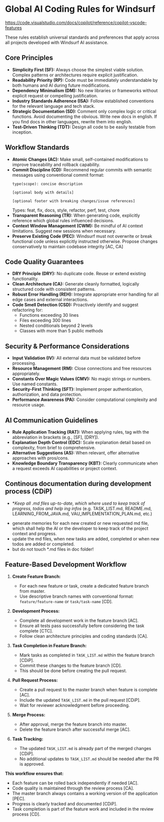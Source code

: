 # Global AI Coding Rules for Windsurf
https://code.visualstudio.com/docs/copilot/reference/copilot-vscode-features

These rules establish universal standards and preferences that apply across all projects developed with Windsurf AI assistance.

## Core Principles

* **Simplicity First (SF):** Always choose the simplest viable solution. Complex patterns or architectures require explicit justification.
* **Readability Priority (RP):** Code must be immediately understandable by both humans and AI during future modifications.
* **Dependency Minimalism (DM):** No new libraries or frameworks without explicit request or compelling justification.
* **Industry Standards Adherence (ISA):** Follow established conventions for the relevant language and tech stack.
* **Strategic Documentation (SD):** Comment only complex logic or critical functions. Avoid documenting the obvious.
Write new docs in english. If you find docs in other languages, rewrite them into english.
* **Test-Driven Thinking (TDT):** Design all code to be easily testable from inception.

## Workflow Standards

* **Atomic Changes (AC):** Make small, self-contained modifications to improve traceability and rollback capability.
* **Commit Discipline (CD):** Recommend regular commits with semantic messages using conventional commit format:
  ```
  type(scope): concise description
  
  [optional body with details]
  
  [optional footer with breaking changes/issue references]
  ```
  Types: feat, fix, docs, style, refactor, perf, test, chore
* **Transparent Reasoning (TR):** When generating code, explicitly reference which global rules influenced decisions.
* **Context Window Management (CWM):** Be mindful of AI context limitations. Suggest new sessions when necessary.
* **Preserve Existing Code (PEC):** Windsurf must not overwrite or break functional code unless explicitly instructed otherwise. Propose changes conservatively to maintain codebase integrity [AC, CA]

## Code Quality Guarantees

* **DRY Principle (DRY):** No duplicate code. Reuse or extend existing functionality.
* **Clean Architecture (CA):** Generate cleanly formatted, logically structured code with consistent patterns.
* **Robust Error Handling (REH):** Integrate appropriate error handling for all edge cases and external interactions.
* **Code Smell Detection (CSD):** Proactively identify and suggest refactoring for:
  * Functions exceeding 30 lines
  * Files exceeding 300 lines
  * Nested conditionals beyond 2 levels
  * Classes with more than 5 public methods

## Security & Performance Considerations

* **Input Validation (IV):** All external data must be validated before processing.
* **Resource Management (RM):** Close connections and free resources appropriately.
* **Constants Over Magic Values (CMV):** No magic strings or numbers. Use named constants.
* **Security-First Thinking (SFT):** Implement proper authentication, authorization, and data protection.
* **Performance Awareness (PA):** Consider computational complexity and resource usage.

## AI Communication Guidelines

* **Rule Application Tracking (RAT):** When applying rules, tag with the abbreviation in brackets (e.g., [SF], [DRY]).
* **Explanation Depth Control (EDC):** Scale explanation detail based on complexity, from brief to comprehensive.
* **Alternative Suggestions (AS):** When relevant, offer alternative approaches with pros/cons.
* **Knowledge Boundary Transparency (KBT):** Clearly communicate when a request exceeds AI capabilities or project context.

## Continous documentation during development process (CDiP)

* **Keep all  *.md files up-to-date, which where used to keep track of progress, todos and help ing infos** (e.g. TASK_LIST.md, README.md, LEARNING_FROM_JAVA.md, VAU_IMPLEMENTATION_PLAN.md, etc.)
- generate memories for each new created or new requested md file, which shall help the AI or the developer to keep track of the project context and progress.
- update the md files, when new tasks are added, completed or when new todos are added or completed.
- but do not touch *.md files in doc folder!  

## Feature-Based Development Workflow

1. **Create Feature Branch:**
   - For each new feature or task, create a dedicated feature branch from master.
   - Use descriptive branch names with conventional format: `feature/feature-name` or `task/task-name` [CD].

2. **Development Process:**
   - Complete all development work in the feature branch [AC].
   - Ensure all tests pass successfully before considering the task complete [CTC].
   - Follow clean architecture principles and coding standards [CA].

3. **Task Completion in Feature Branch:**
   - Mark tasks as completed in `TASK_LIST.md` within the feature branch [CDiP].
   - Commit these changes to the feature branch [CD].
   - This should be done before creating the pull request.

4. **Pull Request Process:**
   - Create a pull request to the master branch when feature is complete [AC].
   - Include the updated `TASK_LIST.md` in the pull request [CDiP].
   - Wait for reviewer acknowledgment before proceeding.

5. **Merge Process:**
   - After approval, merge the feature branch into master.
   - Delete the feature branch after successful merge [AC].

6. **Task Tracking:**
   - The updated `TASK_LIST.md` is already part of the merged changes [CDiP].
   - No additional updates to `TASK_LIST.md` should be needed after the PR is approved.

**This workflow ensures that:**
   - Each feature can be rolled back independently if needed [AC].
   - Code quality is maintained through the review process [CA].
   - The master branch always contains a working version of the application [PEC].
   - Progress is clearly tracked and documented [CDiP].
   - Task completion is part of the feature work and included in the review process [CD].
